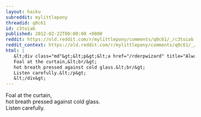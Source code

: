 ```yaml
---
layout: haiku
subreddit: mylittlepony
threadid: q0c61
id: c3toiab
published: 2012-02-22T00:00:00 +0000
reddit: https://old.reddit.com/r/mylittlepony/comments/q0c61/_/c3toiab
reddit_context: https://old.reddit.com/r/mylittlepony/comments/q0c61/_/c3toiab?context=3
html: |
   &lt;div class="md"&gt;&lt;p&gt;&lt;a href="/rderpwizard" title="Always Relevant / Fireplace Portal Training / Paper Bag Princess"&gt;&lt;/a&gt;
   Foal at the curtain,&lt;br/&gt;
   hot breath pressed against cold glass.&lt;br/&gt;
   Listen carefully.&lt;/p&gt;
   &lt;/div&gt;
---
```


[](/rderpwizard "Always Relevant / Fireplace Portal Training / Paper Bag Princess")
Foal at the curtain,  
hot breath pressed against cold glass.  
Listen carefully.